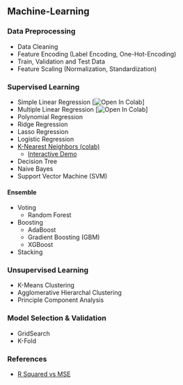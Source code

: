 ## Machine-Learning

### Data Preprocessing
* Data Cleaning
* Feature Encoding (Label Encoding, One-Hot-Encoding)
* Train, Validation and Test Data
* Feature Scaling (Normalization, Standardization)

### Supervised Learning
* Simple Linear Regression [![Open In Colab](https://colab.research.google.com/drive/1sJa-yaL31YUF6SrYZ2CnMUT675mSx9gN?usp=sharing)]
* Multiple Linear Regression [![Open In Colab](https://colab.research.google.com/drive/1KnlRilD7HBvhVsaS8BeYhaGjEpQoghkH?usp=sharing)]
* Polynomial Regression 
* Ridge Regression
* Lasso Regression
* Logistic Regression 
* <a href = "https://colab.research.google.com/drive/1H4mcgtgLerJ71qLtMeZ-ceZBEU5xHRyt?usp=sharing"> K-Nearest Neighbors (colab) </a>
  * <a href="https://adotg.github.io/knn-what-how-why/">Interactive Demo</a>
* Decision Tree
* Naive Bayes 
* Support Vector Machine (SVM)

#### Ensemble
* Voting 
  * Random Forest
* Boosting 
  * AdaBoost
  * Gradient Boosting (GBM)
  * XGBoost
* Stacking

### Unsupervised Learning
* K-Means Clustering
* Agglomerative Hierarchal Clustering
* Principle Component Analysis

### Model Selection & Validation
* GridSearch
* K-Fold

### References 
* <a href = "https://data.library.virginia.edu/is-r-squared-useless/"> R Squared vs MSE </a>
